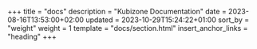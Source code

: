 +++
title = "docs"
description = "Kubizone Documentation"
date = 2023-08-16T13:53:00+02:00
updated = 2023-10-29T15:24:22+01:00
sort_by = "weight"
weight = 1
template = "docs/section.html"
insert_anchor_links = "heading"
+++

